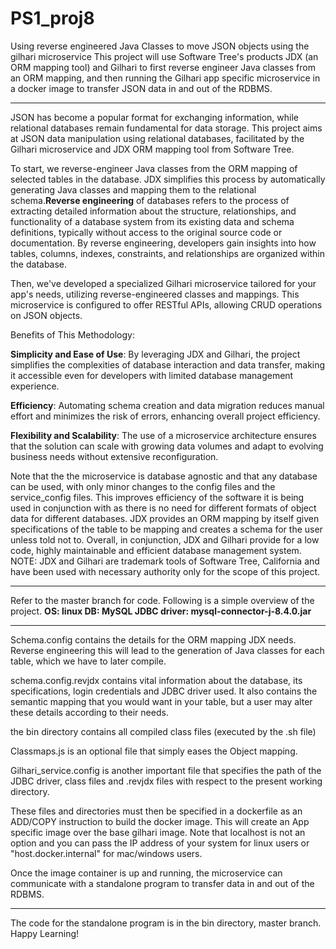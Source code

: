 # PS1_proj8
Using reverse engineered Java Classes to move JSON objects using the gilhari microservice
This project will use Software Tree's products JDX (an ORM mapping tool) and Gilhari to first reverse engineer Java classes from an ORM mapping, and then running the Gilhari app specific microservice in a docker image to transfer JSON data in and out of the RDBMS.
*****************************************************************

JSON has become a popular format for exchanging information, while relational databases remain fundamental for data storage. This project aims at JSON data manipulation using relational databases, facilitated by the Gilhari microservice and JDX ORM mapping tool from Software Tree.

To start, we reverse-engineer Java classes from the ORM mapping of selected tables in the database. JDX simplifies this process by automatically generating Java classes and mapping them to the relational schema.**Reverse engineering** of databases refers to the process of extracting detailed information about the structure, relationships, and functionality of a database system from its existing data and schema definitions, typically without access to the original source code or documentation. By reverse engineering, developers gain insights into how tables, columns, indexes, constraints, and relationships are organized within the database.

Then, we've developed a specialized Gilhari microservice tailored for your app's needs, utilizing reverse-engineered classes and mappings. This microservice is configured to offer RESTful APIs, allowing CRUD operations on JSON objects.

Benefits of This Methodology:

**Simplicity and Ease of Use**: By leveraging JDX and Gilhari, the project simplifies the complexities of database interaction and data transfer, making it accessible even for developers with limited database management experience.

**Efficiency**: Automating schema creation and data migration reduces manual effort and minimizes the risk of errors, enhancing overall project efficiency.

**Flexibility and Scalability**: The use of a microservice architecture ensures that the solution can scale with growing data volumes and adapt to evolving business needs without extensive reconfiguration.

Note that the the microservice is database agnostic and that any database can be used, with only minor changes to the config files and the service_config files. This improves efficiency of the software it is being used in conjunction with as there is no need for different formats of object data for different databases. JDX provides an ORM mapping by itself given specifications of the table to be mapping and creates a schema for the user unless told not to. Overall, in conjunction, JDX and Gilhari provide for a low code, highly maintainable and efficient database management system.
NOTE: JDX and Gilhari are trademark tools of Software Tree, California and have been used with necessary authority only for the scope of this project.
*****************************************************************
Refer to the master branch for code. Following is a simple overview of the project.
**OS: linux
DB: MySQL
JDBC driver: mysql-connector-j-8.4.0.jar**
*****************************************************************
Schema.config contains the details for the ORM mapping JDX needs. Reverse engineering this will lead to the generation of Java classes for each table, which we have to later compile.

schema.config.revjdx contains vital information about the database, its specifications, login credentials and JDBC driver used. It also contains the semantic mapping that you would want in your table, but a user may alter these details according to their needs.

the bin directory contains all compiled class files (executed by the .sh file)

Classmaps.js is an optional file that simply eases the Object mapping. 

Gilhari_service.config is another important file that specifies the path of the JDBC driver, class files and .revjdx files with respect to the present working directory.

These files and directories must then be specified in a dockerfile as an ADD/COPY instruction to build the docker image. This will create an App specific image over the base gilhari image. 
Note that localhost is not an option and you can pass the IP address of your system for linux users or "host.docker.internal" for mac/windows users.

Once the image container is up and running, the microservice can communicate with a standalone program to transfer data in and out of the RDBMS.
*****************************************************************
The code for the standalone program is in the bin directory, master branch. 
Happy Learning!
